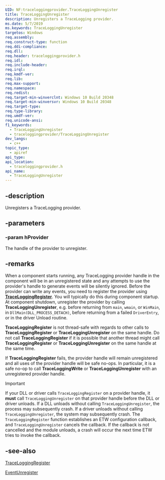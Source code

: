 ```yaml
---
UID: NF:traceloggingprovider.TraceLoggingUnregister
title: TraceLoggingUnregister
description: Unregisters a TraceLogging provider.
ms.date: 5/7/2019
ms.keywords: TraceLoggingUnregister
targetos: Windows
req.assembly:
req.construct-type: function
req.ddi-compliance:
req.dll:
req.header: traceloggingprovider.h
req.idl:
req.include-header:
req.irql:
req.kmdf-ver:
req.lib:
req.max-support:
req.namespace:
req.redist:
req.target-min-winverclnt: Windows 10 Build 20348
req.target-min-winversvr: Windows 10 Build 20348
req.target-type:
req.type-library:
req.umdf-ver:
req.unicode-ansi:
f1_keywords:
  - TraceLoggingUnregister
  - traceloggingprovider/TraceLoggingUnregister
dev_langs:
  - c++
topic_type:
  - apiref
api_type:
api_location:
  - traceloggingprovider.h
api_name:
  - TraceLoggingUnregister
---
```


## -description

Unregisters a TraceLogging provider.

## -parameters

### -param hProvider

The handle of the provider to unregister.

## -remarks

When a component starts running, any TraceLogging provider handle in the
component will be in an unregistered state and any attempts to use the
provider's handle to generate events will be silently ignored. Before the
provider can write any events, you need to register the provider using
[**TraceLoggingRegister**](./nf-traceloggingprovider-traceloggingregister.md).
You will typically do this during component startup. At component shutdown,
unregister the provider by calling **TraceLoggingUnregister**, e.g. before
returning from `main`, `wmain`, or `WinMain`, in `DllMain(DLL_PROCESS_DETACH)`,
before returning from a failed `DriverEntry`, or in the driver Unload routine.

**TraceLoggingRegister** is not thread-safe with regards to other calls to
**TraceLoggingRegister** or **TraceLoggingUnregister** on the same handle. Do
not call **TraceLoggingRegister** if it is possible that another thread might
call **TraceLoggingRegister** or **TraceLoggingUnregister** on the same handle
at the same time.

If **TraceLoggingRegister** fails, the provider handle will remain unregistered
and all uses of the provider handle will be safe no-ops. In particular, it is a
safe no-op to call **TraceLoggingWrite** or **TraceLoggingUnregister** with an
unregistered provider handle.

> [!Important]
> If your DLL or driver calls `TraceLoggingRegister` on a provider
> handle, it **must** call `TraceLoggingUnregister` on that provider handle
> before the DLL or driver unloads. If a DLL unloads without calling
> `TraceLoggingUnregister`, the process may subsequently crash. If a driver
> unloads without calling `TraceLoggingUnregister`, the system may subsequently
> crash. The `TraceLoggingRegister` function establishes an ETW configuration
> callback, and `TraceLoggingUnregister` cancels the callback. If the callback
> is not cancelled and the module unloads, a crash will occur the next time ETW
> tries to invoke the callback.

## -see-also

[TraceLoggingRegister](./nf-traceloggingprovider-traceloggingregister.md)

[EventUnregister](../evntprov/nf-evntprov-eventunregister.md)
